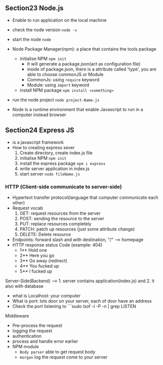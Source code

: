 ## Section23 Node.js 
- Enable to run application on the local machine 
- check the node version ```node -v```
- start the node ```node``` 
- Node Package Manager(npm): a place that contains the tools package 
	- initialise NPM ```npm init``` 
		- It will generate a package.json(act as configuration file)
		- inside of package.json, there is a attribute called 'type', you are able to choose commonJS or Module 
		- CommonJs: using ```require``` keyword 
		- Module: using ```import``` keyword
	- install NPM package ```npm install <something> ```

- run the node project ```node project-Name.js```
	
- Node is a runtime environment that enable Javascript to run in a computer instead browser

## Section24 Express JS 
- is a javascript framework
- How to creating express sever
  1. Create directory, create index.js file
  2. initialise NPM ```npm init```
  3. install the express package ```npm i express```
  4. write server application in index.js
  5. start server ```node fileName.js```

### HTTP (Client-side communicate to server-side) 
- Hypertext transfer protocol(language that computer communicate each other)
- Request vocab
  1. GET: request resources from the server 
  2. POST: sending the resource to the server 
  3. PUT: replace resources completely  
  4. PATCH: patch up resources (just some attribute change) 
  5. DELETE: Delete resource
- Endpoints: forward slash and with destination, "/" --> homepage
- HTTP response status Code (example: 404)
  - 1** Hold one
  - 2** Here you go
  - 3** Go away (redirect)
  - 4** You fucked up
  - 5** I fucked up 
  
Server-Side(Backend) --> 1. server contains application(index.js) and 2. it also with database
- what is Localhost: your computer
- What is port: lots door on your server, each of door have an address
- Check the port listening to ```sudo lsof -i -P -n | grep LISTEN

Middleware 
- Pre-process the request 
- logging the request 
- authentication 
- process and handle error earlier 
- NPM module 
  - ```Body parser``` able to get request body 
  - ```morgan``` log the request come to your server 